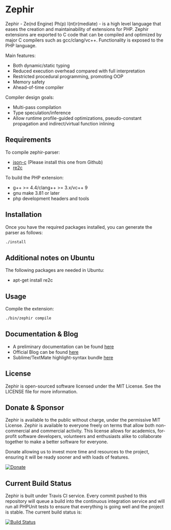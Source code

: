 Zephir
======
Zephir - Ze(nd Engine) Ph(p) I(nt)r(mediate) - is a high level language that eases the creation and maintainability
of extensions for PHP. Zephir extensions are exported to C code that can be compiled and optimized by major C compilers
such as gcc/clang/vc++. Functionality is exposed to the PHP language.

Main features:

* Both dynamic/static typing
* Reduced execution overhead compared with full interpretation
* Restricted procedural programming, promoting OOP
* Memory safety
* Ahead-of-time compiler

Compiler design goals:

* Multi-pass compilation
* Type speculation/inference
* Allow runtime profile-guided optimizations, pseudo-constant propagation and indirect/virtual function inlining

Requirements
------------

To compile zephir-parser:

* [json-c](https://github.com/json-c/json-c) (Please install this one from Github)
* [re2c](http://re2c.org/)

To build the PHP extension:

* g++ >= 4.4/clang++ >= 3.x/vc++ 9
* gnu make 3.81 or later
* php development headers and tools

Installation
------------
Once you have the required packages installed, you can generate the parser as follows:

```bash
./install
```

Additional notes on Ubuntu
--------------------------
The following packages are needed in Ubuntu:

* apt-get install re2c

Usage
-----
Compile the extension:

```bash
./bin/zephir compile
```

Documentation & Blog
--------------------
* A preliminary documentation can be found [here](http://zephir-lang.com/)
* Official Blog can be found [here](http://blog.zephir-lang.com/)
* Sublime/TextMate highlight-syntax bundle [here](http://github.com/phalcon/zephir-sublime)

License
-------
Zephir is open-sourced software licensed under the MIT License. See the LICENSE file for more information.

Donate & Sponsor
----------------
Zephir is available to the public without charge, under the permissive MIT License.
Zephir is available to everyone freely on terms that allow both non-commercial and commercial activity.
This license allows for academics, for-profit software developers, volunteers and enthusiasts alike to
collaborate together to make a better software for everyone.

Donate allowing us to invest more time and resources to the project,
ensuring it will be ready sooner and with loads of features.

[![Donate](https://www.paypalobjects.com/en_US/i/btn/btn_donate_LG.gif)](https://www.paypal.com/cgi-bin/webscr?cmd=_s-xclick&hosted_button_id=8N7LHE5QH376N)

Current Build Status
--------------------
Zephir is built under Travis CI service. Every commit pushed to this repository will queue a build into the continuous integration service and will run all PHPUnit tests to ensure that everything is going well and the project is stable. The current build status is:

[![Build Status](https://secure.travis-ci.org/phalcon/zephir.png?branch=master)](http://travis-ci.org/phalcon/zephir)

